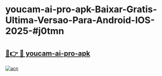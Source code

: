 # youcam-ai-pro-apk-Baixar-Gratis-Ultima-Versao-Para-Android-IOS-2025-#j0tmn

# <h2><a href="https://ainizakaria.my?title=youcam-ai-pro-apk&ref=24M">🔗👉 🔴 youcam-ai-pro-apk</a></h2>

[![acn](https://github.com/user-attachments/assets/0f9c940e-d8b0-45ae-aac7-cd30a18b3e1c)](https://ainizakaria.my?title=youcam-ai-pro-apk&ref=24M)

